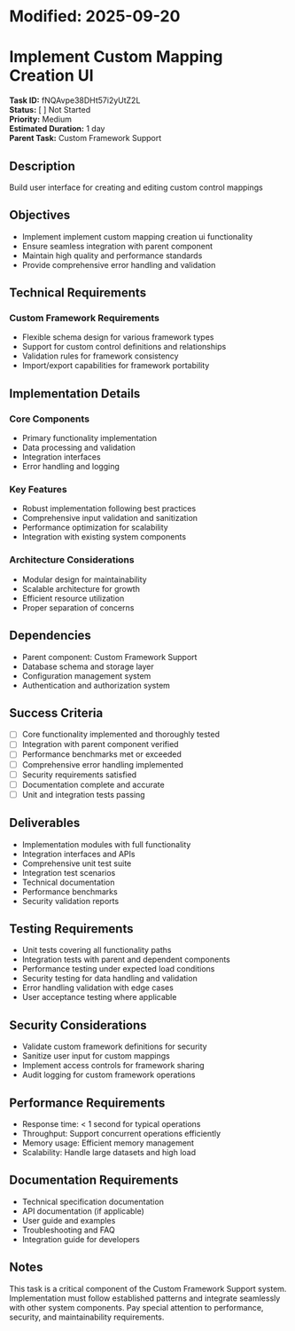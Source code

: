 # Modified: 2025-09-20

# Implement Custom Mapping Creation UI

**Task ID:** fNQAvpe38DHt57i2yUtZ2L  
**Status:** [ ] Not Started  
**Priority:** Medium  
**Estimated Duration:** 1 day  
**Parent Task:** Custom Framework Support

## Description
Build user interface for creating and editing custom control mappings

## Objectives
- Implement implement custom mapping creation ui functionality
- Ensure seamless integration with parent component
- Maintain high quality and performance standards
- Provide comprehensive error handling and validation

## Technical Requirements
### Custom Framework Requirements
- Flexible schema design for various framework types
- Support for custom control definitions and relationships
- Validation rules for framework consistency
- Import/export capabilities for framework portability


## Implementation Details
### Core Components
- Primary functionality implementation
- Data processing and validation
- Integration interfaces
- Error handling and logging

### Key Features
- Robust implementation following best practices
- Comprehensive input validation and sanitization
- Performance optimization for scalability
- Integration with existing system components

### Architecture Considerations
- Modular design for maintainability
- Scalable architecture for growth
- Efficient resource utilization
- Proper separation of concerns

## Dependencies
- Parent component: Custom Framework Support
- Database schema and storage layer
- Configuration management system
- Authentication and authorization system

## Success Criteria
- [ ] Core functionality implemented and thoroughly tested
- [ ] Integration with parent component verified
- [ ] Performance benchmarks met or exceeded
- [ ] Comprehensive error handling implemented
- [ ] Security requirements satisfied
- [ ] Documentation complete and accurate
- [ ] Unit and integration tests passing

## Deliverables
- Implementation modules with full functionality
- Integration interfaces and APIs
- Comprehensive unit test suite
- Integration test scenarios
- Technical documentation
- Performance benchmarks
- Security validation reports

## Testing Requirements
- Unit tests covering all functionality paths
- Integration tests with parent and dependent components
- Performance testing under expected load conditions
- Security testing for data handling and validation
- Error handling validation with edge cases
- User acceptance testing where applicable


## Security Considerations
- Validate custom framework definitions for security
- Sanitize user input for custom mappings
- Implement access controls for framework sharing
- Audit logging for custom framework operations


## Performance Requirements
- Response time: < 1 second for typical operations
- Throughput: Support concurrent operations efficiently
- Memory usage: Efficient memory management
- Scalability: Handle large datasets and high load

## Documentation Requirements
- Technical specification documentation
- API documentation (if applicable)
- User guide and examples
- Troubleshooting and FAQ
- Integration guide for developers

## Notes
This task is a critical component of the Custom Framework Support system. Implementation must follow established patterns and integrate seamlessly with other system components. Pay special attention to performance, security, and maintainability requirements.
